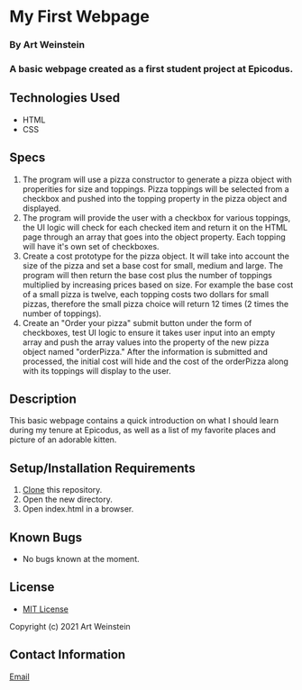 # My First Webpage

### By Art Weinstein

### A basic webpage created as a first student project at Epicodus.

## Technologies Used

* HTML
* CSS

## Specs

1. The program will use a pizza constructor to generate a pizza object with properities for size and toppings. Pizza toppings will be selected from a checkbox and pushed
into the topping property in the pizza object and displayed.
2. The program will provide the user with a checkbox for various toppings, the UI logic will check for each checked item and return it on the HTML page through an array that goes into the object property. Each topping will have it's own set of checkboxes.
3. Create a cost prototype for the pizza object. It will take into account the size of the pizza and set a base cost for small, medium and large. The program will then return the base cost plus the number of toppings multiplied by increasing prices based on size. For example the base cost of a small pizza is twelve, each topping costs two dollars for small pizzas, therefore the small pizza choice will return 12 times (2 times the number of toppings).
4. Create an "Order your pizza" submit button under the form of checkboxes, test UI logic to ensure it takes user input into an empty array and push the array values into the property of the new pizza object named "orderPizza." After the information is submitted and processed, the initial cost will hide and the cost of the orderPizza along with its toppings will display to the user. 


## Description

This basic webpage contains a quick introduction on what I should learn during my tenure at Epicodus, as well as a list of my favorite places and picture of an adorable kitten.

## Setup/Installation Requirements

1. [Clone](https://docs.github.com/en/github/creating-cloning-and-archiving-repositories/cloning-a-repository-from-github/cloning-a-repository) this repository.
2. Open the new directory.
3. Open index.html in a browser.

## Known Bugs

* No bugs known at the moment.

## License

* [MIT License](https://opensource.org/licenses/MIT)

Copyright (c) 2021 Art Weinstein

## Contact Information

[Email](artur.weintsein@gmail.com)